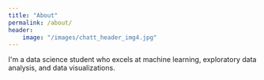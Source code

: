 ```yaml
---
title: "About"
permalink: /about/
header:
    image: "/images/chatt_header_img4.jpg"
---
```


I'm a data science student who excels at machine learning, exploratory data analysis,
and data visualizations.